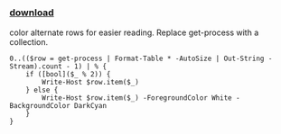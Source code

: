﻿---
pid:            5460
poster:         Daniel Cheng
title:          
date:           2014-09-22 20:06:46
format:         posh
parent:         0
parent:         0

---

# 

### [download](5460.ps1)

color alternate rows for easier reading. Replace get-process with a collection.

```posh
0..(($row = get-process | Format-Table * -AutoSize | Out-String -Stream).count - 1) | % {
    if ([bool]($_ % 2)) {
        Write-Host $row.item($_)
    } else {
        Write-Host $row.item($_) -ForegroundColor White -BackgroundColor DarkCyan        
    }
}
```
